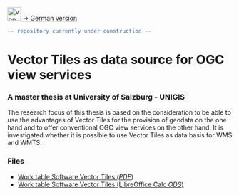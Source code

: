 [<img src="https://upload.wikimedia.org/wikipedia/commons/b/ba/Flag_of_Germany.svg" data-canonical-src="https://upload.wikimedia.org/wikipedia/commons/b/ba/Flag_of_Germany.svg" title="von User:SKopp, User:Madden, and other users [Public domain oder Public domain], via Wikimedia Commons" width="30" /> -> German version](README_de.md)

```diff
-- repository currently under construction --
```
# Vector Tiles as data source for OGC view services
### A master thesis at University of Salzburg - UNIGIS

The research focus of this thesis is based on the consideration to be able to use the advantages of Vector Tiles for the provision of geodata on the one hand and to offer conventional OGC view services on the other hand. It is investigated whether it is possible to use Vector Tiles as data basis for WMS and WMTS. 

### Files
- [Work table Software Vector Tiles (*PDF*)](Software_Vector_Tiles_Arbeitstabelle.pdf)
- [Work table Software Vector Tiles (LibreOffice Calc *ODS*)](Software_Vector_Tiles_Arbeitstabelle.ods)
